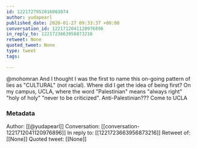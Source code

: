 ```yaml
---
id: 1221727952016003074
author: yudapearl
published_date: 2020-01-27 09:33:37 +00:00
conversation_id: 1221712041120976896
in_reply_to: 1221723663956873216
retweet: None
quoted_tweet: None
type: tweet
tags:

---
```


@mohomran And I thought I was the first to name this on-going pattern of lies as "CULTURAL" (not racial). Where did I get the idea of being first? On my campus, UCLA, where the word "Palestinian" means "always right" "holy of holy" "never to be criticized". Anti-Palestinian??? Come to UCLA

### Metadata

Author: [[@yudapearl]]
Conversation: [[conversation-1221712041120976896]]
In reply to: [[1221723663956873216]]
Retweet of: [[None]]
Quoted tweet: [[None]]
